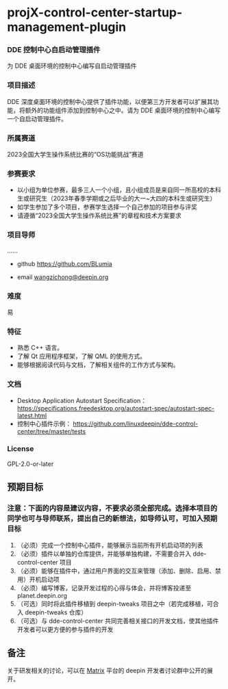 # projX-control-center-startup-management-plugin

### DDE 控制中心自启动管理插件

为 DDE 桌面环境的控制中心编写自启动管理插件

### 项目描述

DDE 深度桌面环境的控制中心提供了插件功能，以便第三方开发者可以扩展其功能，将额外的功能组件添加到控制中心之中。请为 DDE 桌面环境的控制中心编写一个自启动管理插件。

### 所属赛道

2023全国大学生操作系统比赛的“OS功能挑战”赛道

### 参赛要求

- 以小组为单位参赛，最多三人一个小组，且小组成员是来自同一所高校的本科生或研究生（2023年春季学期或之后毕业的大一~大四的本科生或研究生）
- 如学生参加了多个项目，参赛学生选择一个自己参加的项目参与评奖
- 请遵循“2023全国大学生操作系统比赛”的章程和技术方案要求

### 项目导师

......

* github https://github.com/BLumia

* email wangzichong@deepin.org


### 难度

易

### 特征

- 熟悉 C++ 语言。
- 了解 Qt 应用程序框架，了解 QML 的使用方式。
- 能够根据阅读代码与文档，了解相关组件的工作方式与架构。


### 文档

- Desktop Application Autostart Specification：https://specifications.freedesktop.org/autostart-spec/autostart-spec-latest.html
- 控制中心插件示例： https://github.com/linuxdeepin/dde-control-center/tree/master/tests

### License

GPL-2.0-or-later

## 预期目标

### 注意：下面的内容是建议内容，不要求必须全部完成。选择本项目的同学也可与导师联系，提出自己的新想法，如导师认可，可加入预期目标

1. （必须）完成一个控制中心插件，能够展示当前所有开机启动项的列表
2. （必须）插件以单独的仓库提供，并能够单独构建，不需要合并入 dde-control-center 项目
3. （必须）能够在插件中，通过用户界面的交互来管理（添加、删除、启用、禁用）开机启动项
4. （必须）编写博客，记录开发过程的心得与体会，并将博客投递至 planet.deepin.org
5. （可选）同时将此插件移植到 deepin-tweaks 项目之中（若完成移植，可合入 deepin-tweaks 仓库）
6. （可选）与 dde-control-center 共同完善相关接口的开发文档，使其他插件开发者可以更方便的参与插件的开发

## 备注

关于研发相关的讨论，可以在 [Matrix](https://wiki.deepin.org/Matrix) 平台的 deepin 开发者讨论群中公开的展开。
